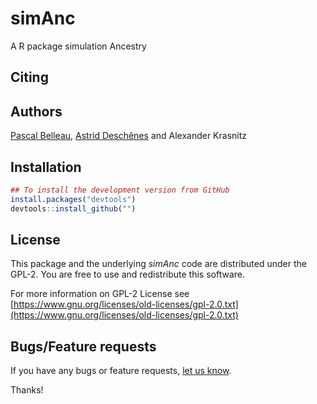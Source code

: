 # simAnc 

A R package simulation Ancestry


## Citing ##



## Authors ##

[Pascal Belleau](http://ca.linkedin.com/in/pascalbelleau "Pascal Belleau"), [Astrid Deschênes](http://ca.linkedin.com/in/astriddeschenes "Astrid Deschênes") and Alexander Krasnitz


## Installation ##

```r
## To install the development version from GitHub
install.packages("devtools")
devtools::install_github("")
```

## License ##

This package and the underlying *simAnc* code are distributed under 
the GPL-2. You are free to use and redistribute this software. 

For more information on GPL-2 License see
[https://www.gnu.org/licenses/old-licenses/gpl-2.0.txt](https://www.gnu.org/licenses/old-licenses/gpl-2.0.txt)


## Bugs/Feature requests ##

If you have any bugs or feature requests, 
[let us know](). 

Thanks!
